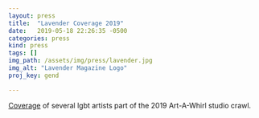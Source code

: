 ```yaml
---
layout: press
title:  "Lavender Coverage 2019"
date:   2019-05-18 22:26:35 -0500
categories: press
kind: press
tags: []
img_path: /assets/img/press/lavender.jpg
img_alt: "Lavender Magazine Logo"
proj_key: gend

---
```

[Coverage](https://www.lavendermagazine.com/our-scene/kickstart-my-art/) of several lgbt artists part of the 2019 Art-A-Whirl studio crawl.